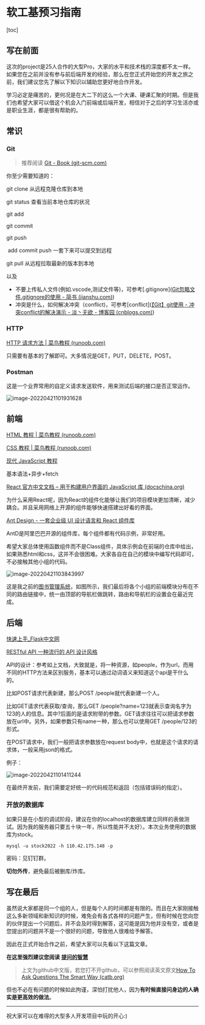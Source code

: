 # 软工基预习指南

[toc]

## 写在前面

这次的project是25人合作的大型Pro，大家的水平和技术栈的深度都不太一样。如果您在之前并没有参与前后端开发的经验，那么在您正式开始您的开发之旅之前，我们建议您先了解以下知识以辅助您更好地合作开发。

学习必定是痛苦的，更何况是在大二下的这么一个大课、硬课汇聚的时期。但是我们也希望大家可以借这个机会入门前端或后端开发，相信对于之后的学习生活亦或是职业生涯，都是很有帮助的。

## 常识

### Git

> 推荐阅读 [Git - Book (git-scm.com)](https://git-scm.com/book/zh/v2)

你至少需要知道的：

git clone 从远程克隆仓库到本地

git status 查看当前本地仓库的状况

git add

git commit

git push

​	add commit push 一套下来可以提交到远程

git pull 从远程拉取最新的版本到本地

以及

- 不要上传私人文件(例如.vscode,测试文件等)，可参考[.gitignore]([Git忽略文件.gitignore的使用 - 简书 (jianshu.com)](https://www.jianshu.com/p/a09a9b40ad20))
- 冲突是什么，如何解决冲突（conflict)，可参考[conflict]([【Git】git使用 - 冲突conflict的解决演示 - 淡丶无欲 - 博客园 (cnblogs.com)](https://www.cnblogs.com/VergiLyn/p/6701642.html))

### HTTP

[HTTP 请求方法 | 菜鸟教程 (runoob.com)](https://www.runoob.com/http/http-methods.html)

只需要有基本的了解即可。大多情况是GET，PUT，DELETE，POST。

### Postman

这是一个业界常用的自定义请求发送软件，用来测试后端的接口是否正常运作。

![image-20220421101931628](https://beetpic.oss-cn-hangzhou.aliyuncs.com/img/image-20220421101931628.png)

## 前端

[HTML 教程 | 菜鸟教程 (runoob.com)](https://www.runoob.com/html/html-tutorial.html)

[CSS 教程 | 菜鸟教程 (runoob.com)](https://www.runoob.com/css/css-tutorial.html)

[现代 JavaScript 教程](https://zh.javascript.info/)

基本语法+异步+fetch

[React 官方中文文档 – 用于构建用户界面的 JavaScript 库 (docschina.org)](https://react.docschina.org/)

为什么采用React呢，因为React的组件化能够让我们的项目模块更加清晰，减少耦合。并且采用网络上开源的组件能够快速搭建出好看的界面。

[Ant Design - 一套企业级 UI 设计语言和 React 组件库](https://ant.design/index-cn)

AntD是阿里巴巴开源的组件库，每个组件都有代码示例，非常好用。

希望大家总体使用函数组件而不是Class组件，具体示例会在前端的仓库中给出，如果熟悉html和css，这并不会很困难。大家各自在自己的模块中编写代码即可，不必接触其他小组的代码。

![image-20220421103843997](https://beetpic.oss-cn-hangzhou.aliyuncs.com/img/image-20220421103843997.png)

这是我之前的[图书管理系统](http://110.42.175.148/library/)，如图所示，我们最后将各个小组的前端模块分布在不同的路由链接中，统一由顶部的导航栏做跳转，路由和导航栏的设置会在最近完成。

## 后端

[快速上手_Flask中文网](https://flask.net.cn/quickstart.html)

[RESTful API 一种流行的 API 设计风格](https://restfulapi.cn/)

API的设计：参考如上文档，大致就是，将一种资源，如people，作为url，而用不同的HTTP方法来区别服务，基本可以通过动词语义来知道这个api是干什么的。

比如POST请求代表新建，那么POST /people就代表新建一个人。

比如GET请求代表获取/查询，那么GET /people?name=123就表示查询名字为123的人的信息。其中?后面的是请求附带的参数。GET请求往往可以把请求参数放在url中。另外，如果参数只有name一种，那么也可以使用GET /people/123的形式。

在POST请求中，我们一般把请求参数放在request body中，也就是这个请求的请求体，一般采用json的格式。

例子：

![image-20220421101411244](https://beetpic.oss-cn-hangzhou.aliyuncs.com/img/image-20220421101411244.png)

在最终开发前，我们需要定好统一的代码规范和返回（包括错误码的指定）。

### 开放的数据库

如果只是在小型的调试阶段，建议在你的localhost的数据库建立同样的表做测试。因为我的服务器只要五十块一年，所以性能并不太好）。本次业务使用的数据库为stock。

```shell
mysql -u stock2022 -h 110.42.175.148 -p
```

密码：见钉钉群。

**切勿外传**，避免最后被删库/炸库。

## 写在最后

虽然说大家都是同一个组的人，但是每个人的时间都是有限的。而且在大家刚接触这么多新领域和新知识的时候，难免会有各式各样的问题产生，但有时候在您向您的伙伴提出一个问题后，并不会及时得到解答，这可能是因为他并没有空，或者是您提出的问题并不是一个很好的问题，导致他人很难给予解答。

因此在正式开始合作之前，希望大家可以先看以下这篇文章。

**在这里强烈建议您阅读** [**提问的智慧**](https://github.com/tvvocold/How-To-Ask-Questions-The-Smart-Way)

> 上文为github中文版，若您打不开github，可以参照阅读英文原文[How To Ask Questions The Smart Way (catb.org)](http://www.catb.org/~esr/faqs/smart-questions.html#translations)

但也不必在有问题的时候如此拘谨，深怕打扰他人，因为**有时候直接问身边的人确实是更高效的做法**。

-----

祝大家可以在难得的大型多人开发项目中玩的开心:)